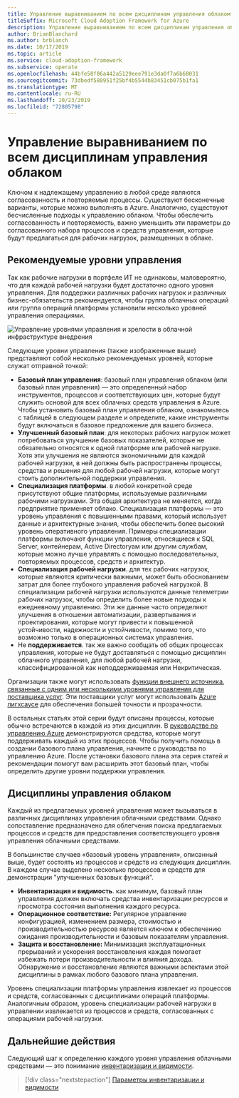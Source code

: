 ```yaml
---
title: Управление выравниванием по всем дисциплинам управления облаком
titleSuffix: Microsoft Cloud Adoption Framework for Azure
description: Управление выравниванием по всем дисциплинам управления облаком
author: BrianBlanchard
ms.author: brblanch
ms.date: 10/17/2019
ms.topic: article
ms.service: cloud-adoption-framework
ms.subservice: operate
ms.openlocfilehash: 44bfe58f86a442a5129eee791e3da0f7a6b68031
ms.sourcegitcommit: 73dbedf580951f25bf4b5544b83451cb075b1fa1
ms.translationtype: MT
ms.contentlocale: ru-RU
ms.lasthandoff: 10/23/2019
ms.locfileid: "72805798"
---
```

# <a name="management-leveling-across-cloud-management-disciplines"></a>Управление выравниванием по всем дисциплинам управления облаком

Ключом к надлежащему управлению в любой среде являются согласованность и повторяемые процессы. Существуют бесконечные варианты, которые можно выполнять в Azure. Аналогично, существуют бесчисленные подходы к управлению облаком. Чтобы обеспечить согласованность и повторяемость, важно уменьшить эти параметры до согласованного набора процессов и средств управления, которые будут предлагаться для рабочих нагрузок, размещенных в облаке.

## <a name="suggested-management-levels"></a>Рекомендуемые уровни управления

Так как рабочие нагрузки в портфеле ИТ не одинаковы, маловероятно, что для каждой рабочей нагрузки будет достаточно одного уровня управления. Для поддержки различных рабочих нагрузок и различных бизнес-обязательств рекомендуется, чтобы группа облачных операций или группа операций платформы установили несколько уровней управления операциями.

![Управление уровнями управления и зрелости в облачной инфраструктуре внедрения](../../_images/manage/cloud-management-maturity.png)

Следующие уровни управления (также изображенные выше) представляют собой несколько рекомендуемых уровней, которые служат отправной точкой:

- **Базовый план управления**: базовый план управления облаком (или базовый план управления) — это определенный набор инструментов, процессов и соответствующих цен, которые будут служить основой для всех облачных средств управления в Azure. Чтобы установить базовый план управления облаком, ознакомьтесь с таблицей в следующем разделе и определите, какие инструменты будут включаться в базовое предложение для вашего бизнеса.
- **Улучшенный базовый план**: для некоторых рабочих нагрузок может потребоваться улучшение базовых показателей, которые не обязательно относятся к одной платформе или рабочей нагрузке. Хотя эти улучшения не являются экономичными для каждой рабочей нагрузки, в ней должны быть распространены процессы, средства и решения для любой рабочей нагрузки, которые могут стоить дополнительной поддержки управления.
- **Специализация платформы**. в любой конкретной среде присутствуют общие платформы, используемые различными рабочими нагрузками. Эта общая архитектура не меняется, когда предприятие применяет облако. Специализация платформы — это уровень управления с повышенными правами, который использует данные и архитектурные знания, чтобы обеспечить более высокий уровень оперативного управления. Примеры специализации платформы включают функции управления, относящиеся к SQL Server, контейнерам, Active Directoryам или другим службам, которые можно лучше управлять с помощью последовательных, повторяемых процессов, средств и архитектур.
- **Специализация рабочей нагрузки**. для тех рабочих нагрузок, которые являются критически важными, может быть обоснованием затрат для более глубокого управления рабочей нагрузкой. В специализации рабочей нагрузки используются данные телеметрии рабочих нагрузок, чтобы определить более новые подходы к ежедневному управлению. Эти же данные часто определяют улучшения в отношении автоматизации, развертывания и проектирования, которые могут привести к повышенной устойчивости, надежности и устойчивости, помимо того, что возможно только в операционных системах управления.
- Не **поддерживается**. так же важно сообщать об общих процессах управления, которые не будут доставляться с помощью дисциплин облачного управления, для любой рабочей нагрузки, классифицированной как неподдерживаемая или Некритическая.

Организации также могут использовать [функции внешнего источника, связанные с одним или несколькими уровнями управления для поставщика услуг](https://www.microsoft.com/cloud-adoption-framework-offers?ot=manage). Эти поставщики услуг могут использовать [Azure лигхсаусе](https://azure.com/lighthouse) для обеспечения большей точности и прозрачности.

В остальных статьях этой серии будут описаны процессы, которые обычно встречаются в каждой из этих дисциплин.
В [руководстве по управлению Azure](../azure-management-guide/index.md) демонстрируются средства, которые могут поддерживать каждый из этих процессов. Чтобы получить помощь в создании базового плана управления, начните с руководства по управлению Azure. После установки базового плана эта серия статей и рекомендации помогут вам расширить этот базовый план, чтобы определить другие уровни поддержки управления.

## <a name="cloud-management-disciplines"></a>Дисциплины управления облаком

Каждый из предлагаемых уровней управления может вызываться в различных дисциплинах управления облачными средствами. Однако сопоставление предназначено для облегчения поиска предлагаемых процессов и средств для предоставления соответствующего уровня управления облачными средствами.

В большинстве случаев «базовый уровень управления», описанный выше, будет состоять из процессов и средств из следующих дисциплин. В каждом случае выделено несколько процессов и средств для демонстрации "улучшенных базовых функций".

- **Инвентаризация и видимость**. как минимум, базовый план управления должен включать средства инвентаризации ресурсов и просмотра состояния выполнения каждого ресурса.
- **Операционное соответствие:** Регулярное управление конфигурацией, изменением размера, стоимостью и производительностью ресурсов является ключом к обеспечению ожидания производительности и базовым показателям управления.
- **Защита и восстановление:** Минимизация эксплуатационных прерываний и ускорения восстановления каждая помогает избежать потери производительности и влияния дохода. Обнаружение и восстановление являются важными аспектами этой дисциплины в рамках любого базового плана управления.

Уровень специализации платформы управления извлекает из процессов и средств, согласованных с дисциплинами операций платформы. Аналогичным образом, уровень специализации рабочей нагрузки в управлении извлекается из процессов и средств, согласованных с операциями рабочей нагрузки.

  
## <a name="next-steps"></a>Дальнейшие действия

Следующий шаг к определению каждого уровня управления облачными средствами — это понимание [инвентаризации и видимости](./inventory.md).

> [!div class="nextstepaction"]
> [Параметры инвентаризации и видимости](./inventory.md)
